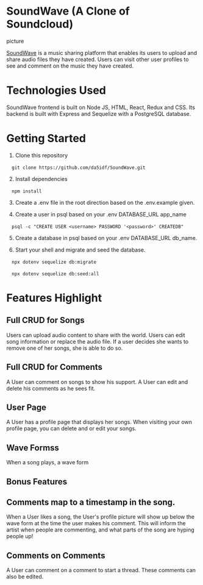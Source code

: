 # SoundWave (A Clone of Soundcloud)

picture

[SoundWave](https://soundwave-clone.herokuapp.com/) is a music sharing platform that enables its users to upload and share audio files they have created. Users can visit other user profiles to see and comment on the music they have created.

# Technologies Used

SoundWave frontend is built on Node JS, HTML, React, Redux and CSS. Its backend is built with Express and Sequelize with a PostgreSQL database.

# Getting Started

1. Clone this repository <br />

&ensp;&ensp;`git clone https://github.com/da5idf/SoundWave.git`

2. Install dependencies  <br />

&ensp;&ensp;`npm install`

3. Create a .env file in the root direction based on the .env.example given.  <br />

4. Create a user in psql based on your .env DATABASE_URL app_name   <br />

&ensp;&ensp;`psql -c "CREATE USER <username> PASSWORD '<password>' CREATEDB"`

5. Create a database in psql based on your .env DATABASE_URL db_name.  <br />

6. Start your shell and migrate and seed the database.   <br />

&ensp;&ensp;`npx dotenv sequelize db:migrate`   <br />

&ensp;&ensp;`npx dotenv sequelize db:seed:all`

# Features Highlight

## Full CRUD for Songs

Users can upload audio content to share with the world. Users can edit song information or replace the audio file. If a user decides she wants to remove one of her songs, she is able to do so. 

## Full CRUD for Comments

A User can comment on songs to show his support. A User can edit and delete his comments as he sees fit.

## User Page

A User has a profile page that displays her songs. When visiting your own profile page, you can delete and or edit your songs.

## Wave Formss

When a song plays, a wave form 

## Bonus Features

## Comments map to a timestamp in the song.

When a User likes a song, the User's profile picture will show up below the wave form at the time the user makes his comment. This will inform the artist when people are commenting, and what parts of the song are hyping people up!

## Comments on Comments

A User can comment on a comment to start a thread. These comments can also be edited.
